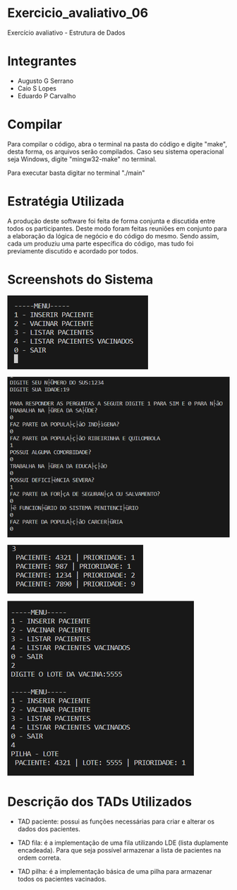 # Exercicio_avaliativo_06

Exercício avaliativo - Estrutura de Dados

# Integrantes
- Augusto G Serrano
- Caio S Lopes
- Eduardo P Carvalho

# Compilar
Para compilar o código, abra o terminal na pasta do código e digite "make", desta forma, os arquivos serão compilados. Caso seu sistema operacional seja Windows, digite "mingw32-make" no terminal.

Para executar basta digitar no terminal "./main"

# Estratégia Utilizada
A produção deste software foi feita de forma conjunta e discutida entre todos os participantes. Deste modo foram feitas reuniões em conjunto para a elaboração da lógica de negócio e do código do mesmo. Sendo assim, cada um produziu uma parte específica do código, mas tudo foi previamente discutido e acordado por todos.

# Screenshots do Sistema

![Screenshot do menu principal](images/image.png)

![Screensoht da aba de inserir paciente](images/questions.png)

![Screenshot da Lista de pacientes](images/list.png)

![Screenshot da opção de lote de vacina e dos vacinados](images/vacinados.png)

# Descrição dos TADs Utilizados

- TAD paciente: possui as funções necessárias para criar e alterar os dados dos pacientes.

- TAD fila: é a implementação de uma fila utilizando LDE (lista duplamente encadeada). Para que seja possível armazenar a lista de pacientes na ordem correta.

- TAD pilha: é a implementação básica de uma pilha para armazenar todos os pacientes vacinados.